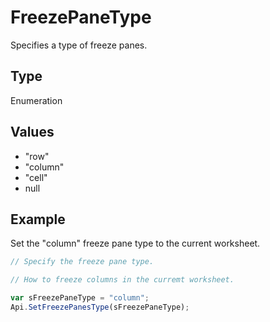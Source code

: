 # FreezePaneType

Specifies a type of freeze panes.

## Type

Enumeration

## Values

- "row"
- "column"
- "cell"
- null


## Example

Set the "column" freeze pane type to the current worksheet.

```javascript editor-xlsx
// Specify the freeze pane type.

// How to freeze columns in the curremt worksheet.

var sFreezePaneType = "column";
Api.SetFreezePanesType(sFreezePaneType);
```
